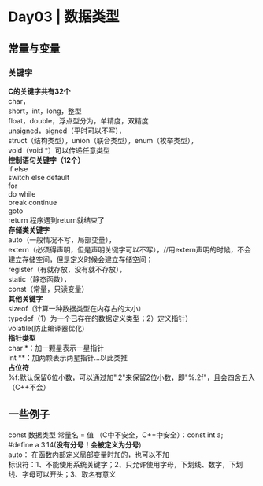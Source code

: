 # Day03  | 数据类型
## 常量与变量
### 关键字
**C的关键字共有32个**  
char，  
short，int，long，整型  
float，double，浮点型分为，单精度，双精度  
unsigned，signed（平时可以不写），  
struct（结构类型），union（联合类型），enum（枚举类型），  
void（void *）可以传递任意类型  
**控制语句关键字（12个）**  
if else  
switch else default  
for  
do while  
break continue  
goto  
return 程序遇到return就结束了  
**存储类关键字**  
auto（一般情况不写，局部变量），  
extern（必须得声明，但是声明关键字可以不写），//用extern声明的时候，不会建立存储空间，但是定义时候会建立存储空间；  
register（有就存放，没有就不存放），  
static（静态函数），  
const（常量，只读变量）  
**其他关键字**  
sizeof（计算一种数据类型在内存占的大小）  
typedef（1）为一个已存在的数据定义类型；2）定义指针）  
volatile(防止编译器优化)  
**指针类型**  
char *：加一颗星表示一星指针  
int **：加两颗表示两星指针...以此类推  
**占位符**  
%f:默认保留6位小数，可以通过加".2"来保留2位小数，即"%.2f"，且会四舍五入（C++不会）  
## 一些例子  
const 数据类型 常量名 = 值 （C中不安全，C++中安全）：const int a;   
#define a 3.14(**没有分号！会被定义为分号**)  
auto： 在函数内部定义局部变量时加的，也可以不加  
标识符：1、不能使用系统关键字；2、只允许使用字母，下划线、数字，下划线、字母可以开头；3、取名有意义